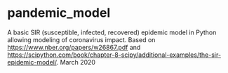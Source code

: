 # pandemic_model
A basic SIR (susceptible, infected, recovered) epidemic model in Python allowing modeling of coronavirus impact.
Based on https://www.nber.org/papers/w26867.pdf and https://scipython.com/book/chapter-8-scipy/additional-examples/the-sir-epidemic-model/.
March 2020

